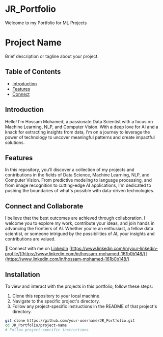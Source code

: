 # JR_Portfolio
Welcome to my Portfolio for ML Projects
# Project Name

Brief description or tagline about your project.

## Table of Contents
- [Introduction](#introduction)
- [Features](#features)
- [Connect](#Connect_and_Collaborate)


## Introduction

Hello! I'm Hossam Mohamed, a passionate Data Scientist with a focus on Machine Learning, NLP, and Computer Vision. 
With a deep love for AI and a knack for extracting insights from data, I'm on a journey to leverage the power of technology to uncover meaningful patterns and create impactful solutions.


## Features

In this repository, you'll discover a collection of my projects and contributions in the fields of Data Science, Machine Learning, NLP, and Computer Vision. 
From predictive modeling to language processing, and from image recognition to cutting-edge AI applications, I'm dedicated to pushing the boundaries of what's possible with data-driven technologies.

## Connect and Collaborate
I believe that the best outcomes are achieved through collaboration.
I welcome you to explore my work, contribute your ideas, and join hands in advancing the frontiers of AI. 
Whether you're an enthusiast, a fellow data scientist, or someone intrigued by the possibilities of AI, your insights and contributions are valued.

🔗 Connect with me on [LinkedIn]([https://www.linkedin.com/in/your-linkedin-profile/](https://www.linkedin.com/in/hossam-mohamed-161b0b148/))
[https://www.linkedin.com/in/your-linkedin-profile/](https://www.linkedin.com/in/hossam-mohamed-161b0b148/)](https://www.linkedin.com/in/hossam-mohamed-161b0b148/)

## Installation

To view and interact with the projects in this portfolio, follow these steps:

1. Clone this repository to your local machine.
2. Navigate to the specific project's directory.
3. Follow any project-specific instructions in the README of that project's directory.


```bash
git clone https://github.com/your-username/JR_Portfolio.git
cd JR_Portfolio/project-name
# Follow project-specific instructions
